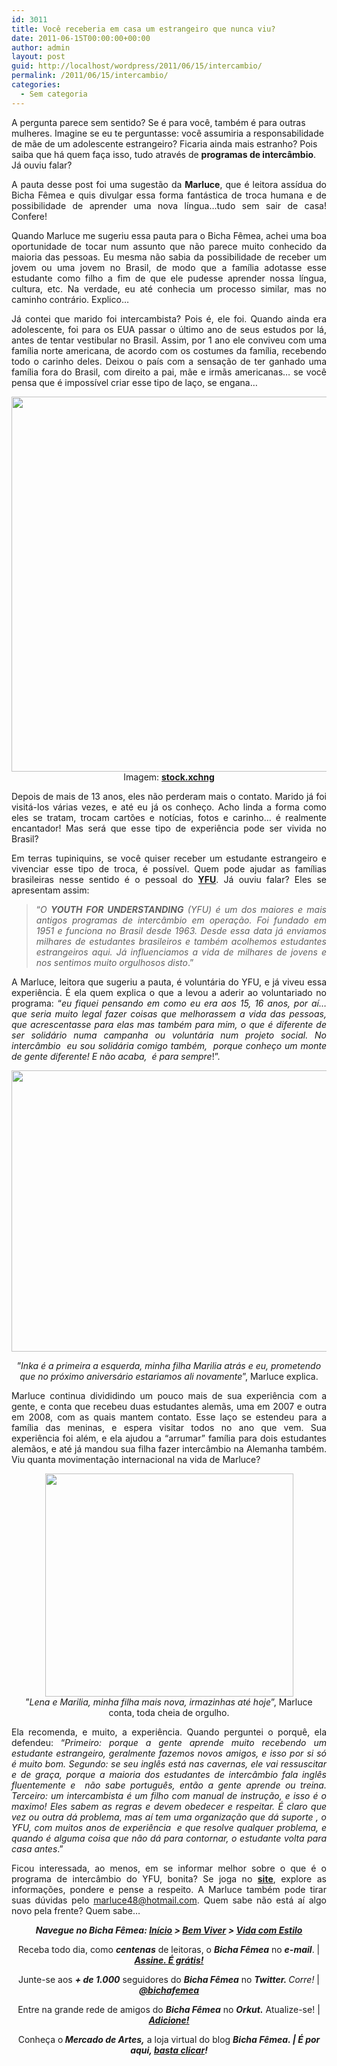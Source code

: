 ```yaml
---
id: 3011
title: Você receberia em casa um estrangeiro que nunca viu?
date: 2011-06-15T00:00:00+00:00
author: admin
layout: post
guid: http://localhost/wordpress/2011/06/15/intercambio/
permalink: /2011/06/15/intercambio/
categories:
  - Sem categoria
---
```

A pergunta parece sem sentido? Se é para você, também é para outras mulheres. Imagine se eu te perguntasse: você assumiria a responsabilidade de mãe de um adolescente estrangeiro? Ficaria ainda mais estranho? Pois saiba que há quem faça isso, tudo através de **programas de intercâmbio**. Já ouviu falar?

<p style="text-align: justify;">
  A pauta desse post foi uma sugestão da <strong>Marluce</strong>, que é leitora assídua do Bicha Fêmea e quis divulgar essa forma fantástica de troca humana e de possibilidade de aprender uma nova língua…tudo sem sair de casa! Confere!
</p>

<!--more-->

<p style="text-align: justify;">
  Quando Marluce me sugeriu essa pauta para o Bicha Fêmea, achei uma boa oportunidade de tocar num assunto que não parece muito conhecido da maioria das pessoas. Eu mesma não sabia da possibilidade de receber um jovem ou uma jovem no Brasil, de modo que a família adotasse esse estudante como filho a fim de que ele pudesse aprender nossa língua, cultura, etc. Na verdade, eu até conhecia um processo similar, mas no caminho contrário. Explico…
</p>

<p style="text-align: justify;">
  Já contei que marido foi intercambista? Pois é, ele foi. Quando ainda era adolescente, foi para os EUA passar o último ano de seus estudos por lá, antes de tentar vestibular no Brasil. Assim, por 1 ano ele conviveu com uma família norte americana, de acordo com os costumes da família, recebendo todo o carinho deles. Deixou o país com a sensação de ter ganhado uma família fora do Brasil, com direito a pai, mãe e irmãs americanas… se você pensa que é impossível criar esse tipo de laço, se engana…
</p>

<p style="text-align: center;">
  <a href="http://www.trololodemulher.com.br/blog/wp-content/uploads/2011/06/mapa.jpg"><img class="alignnone size-full wp-image-6523" title="mapa" src="http://www.trololodemulher.com.br/blog/wp-content/uploads/2011/06/mapa.jpg" alt="" width="600" height="600" /></a><br /> Imagem: <strong><a href="http://www.sxc.hu/" target="_blank">stock.xchng</a></strong>
</p>

<p style="text-align: justify;">
  Depois de mais de 13 anos, eles não perderam mais o contato. Marido já foi visitá-los várias vezes, e até eu já os conheço. Acho linda a forma como eles se tratam, trocam cartões e notícias, fotos e carinho… é realmente encantador! Mas será que esse tipo de experiência pode ser vivida no Brasil?
</p>

<p style="text-align: justify;">
  Em terras tupiniquins, se você quiser receber um estudante estrangeiro e vivenciar esse tipo de troca, é possível. Quem pode ajudar as famílias brasileiras nesse sentido é o pessoal do <strong><a href="http://www.yfu.com.br/index.shtml" target="_blank">YFU</a></strong>. Já ouviu falar? Eles se apresentam assim:
</p>

> <p style="text-align: justify;">
>   “<em>O <strong>YOUTH FOR UNDERSTANDING</strong> (YFU) é um dos maiores e mais antigos programas de intercâmbio em operação. Foi fundado em 1951 e funciona no Brasil desde 1963. Desde essa data já enviamos milhares de estudantes brasileiros e também acolhemos estudantes estrangeiros aqui. Já influenciamos a vida de milhares de jovens e nos sentimos muito orgulhosos disto</em>.”
> </p>

<p style="text-align: justify;">
  A Marluce, leitora que sugeriu a pauta, é voluntária do YFU, e já viveu essa experiência. É ela quem explica o que a levou a aderir ao voluntariado no programa: “<em>eu fiquei pensando em como eu era aos 15, 16 anos, por aí… que seria muito legal fazer coisas que melhorassem a vida das pessoas, que acrescentasse para elas mas também para mim, o que é diferente de ser solidário numa campanha ou voluntária num projeto social. No intercâmbio  eu sou solidária comigo também,  porque conheço um monte de gente diferente! E não acaba,  é para sempre</em>!”.
</p>

<p style="text-align: center;">
  <a href="http://www.trololodemulher.com.br/blog/wp-content/uploads/2011/06/intercambio.jpg"><img class="alignnone size-full wp-image-6521" title="intercâmbio" src="http://www.trololodemulher.com.br/blog/wp-content/uploads/2011/06/intercambio.jpg" alt="" width="600" height="450" /></a>
</p>

<p style="text-align: center;">
  ”<em>Inka é a primeira a esquerda, minha filha Marilia atrás e eu, prometendo que no próximo aniversário estariamos ali novamente</em>”, Marluce explica.
</p>

<p style="text-align: justify;">
  Marluce continua divididindo um pouco mais de sua experiência com a gente, e conta que recebeu duas estudantes alemãs, uma em 2007 e outra em 2008, com as quais mantem contato. Esse laço se estendeu para a família das meninas, e espera visitar todos no ano que vem. Sua experiência foi além, e ela ajudou a “arrumar” família para dois estudantes alemãos, e até já mandou sua filha fazer intercâmbio na Alemanha também. Viu quanta movimentação internacional na vida de Marluce?
</p>

<p style="text-align: center;">
  <a href="http://www.trololodemulher.com.br/blog/wp-content/uploads/2011/06/intercambio1.jpg"><img class="alignnone size-full wp-image-6522" title="intercâmbio[1]" src="http://www.trololodemulher.com.br/blog/wp-content/uploads/2011/06/intercambio1.jpg" alt="" width="397" height="357" /></a><br /> ”<em>Lena e Marilia, minha filha mais nova, irmazinhas até hoje</em>”, Marluce conta, toda cheia de orgulho.
</p>

<p style="text-align: justify;">
  Ela recomenda, e muito, a experiência. Quando perguntei o porquê, ela defendeu: “<em>Primeiro: porque a gente aprende muito recebendo um estudante estrangeiro, geralmente fazemos novos amigos, e isso por si só é muito bom. Segundo: se seu inglês está nas cavernas, ele vai ressuscitar e de graça, porque a maioria dos estudantes de intercâmbio fala inglês fluentemente e  não sabe português, então a gente aprende ou treina. Terceiro: um intercambista é um filho com manual de instrução, e isso é o maximo! Eles sabem as regras e devem obedecer e respeitar. É claro que vez ou outra dá problema, mas aí tem uma organização que dá suporte , o YFU, com muitos anos de experiência  e que resolve qualquer problema, e quando é alguma coisa que não dá para contornar, o estudante volta para casa antes</em>.”
</p>

<p style="text-align: justify;">
  Ficou interessada, ao menos, em se informar melhor sobre o que é o programa de intercâmbio do YFU, bonita? Se joga no <strong><a href="http://www.yfu.com.br/index.shtml" target="_blank">site</a></strong>, explore as informações, pondere e pense a respeito. A Marluce também pode tirar suas dúvidas pelo <a href="mailto:marluce48@hotmail.com">marluce48@hotmail.com</a>. Quem sabe não está aí algo novo pela frente? Quem sabe…
</p>

<p style="text-align: center;">
  <strong><em>Navegue no Bicha Fêmea: <a href="http://www.trololodemulher.com.br/">Início</a> > <a href="http://www.trololodemulher.com.br/bem-viver/">Bem Viver</a> > <a href="http://www.trololodemulher.com.br/category/estilo-de-vida/">Vida com Estilo</a> </em></strong>
</p>

<p style="text-align: center;">
  Receba todo dia, como <strong><em>centenas</em></strong> de leitoras, o <strong><em>Bicha Fêmea</em></strong> no <strong><em>e-mail</em></strong>. | <strong><em><a href="http://feedburner.google.com/fb/a/mailverify?uri=blogbichafemea&loc=pt_BR">Assine. É grátis!</a></em></strong>
</p>

<p style="text-align: center;">
  Junte-se aos <strong><em>+ de 1.000</em></strong> seguidores do <strong><em>Bicha Fêmea</em></strong> no <em><strong>Twitter. </strong>Corre!</em> | <strong><em><a href="http://twitter.com/bichafemea">@bichafemea</a></em></strong>
</p>

<p style="text-align: center;">
  Entre na grande rede de amigos do <strong><em>Bicha Fêmea</em></strong> no <strong><em>Orkut.</em></strong> Atualize-se! | <strong><em><a href="http://www.orkut.com.br/Main#Profile?uid=5161612886294499900">Adicione!</a></em></strong>
</p>

<p style="text-align: center;">
  Conheça o<strong><em> Mercado de Artes,</em></strong> a loja virtual do blog <strong><em>Bicha Fêmea. | É por aqui, </em></strong><a href="http://www.trololodemulher.com.br/loja/"><strong><em>basta clicar</em></strong></a><strong><em>!</em></strong>
</p>

<p style="text-align: center;">
   
</p>